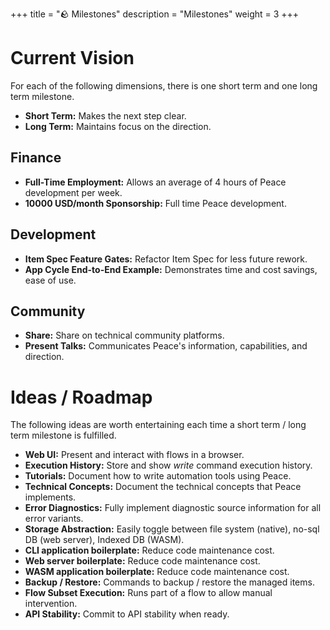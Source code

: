 +++
title = "🪨 Milestones"
description = "Milestones"
weight = 3
+++

# Current Vision

For each of the following dimensions, there is one short term and one long term milestone.

* **Short Term:** Makes the next step clear.
* **Long Term:** Maintains focus on the direction.


## Finance

* **Full-Time Employment:** Allows an average of 4 hours of Peace development per week.
* **10000 USD/month Sponsorship:** Full time Peace development.


## Development

* **Item Spec Feature Gates:** Refactor Item Spec for less future rework.
* **App Cycle End-to-End Example:** Demonstrates time and cost savings, ease of use.


## Community

* **Share:** Share on technical community platforms.
* **Present Talks:** Communicates Peace's information, capabilities, and direction.


# Ideas / Roadmap

The following ideas are worth entertaining each time a short term / long term milestone is fulfilled.

* **Web UI:** Present and interact with flows in a browser.
* **Execution History:** Store and show *write* command execution history.
* **Tutorials:** Document how to write automation tools using Peace.
* **Technical Concepts:** Document the technical concepts that Peace implements.
* **Error Diagnostics:** Fully implement diagnostic source information for all error variants.
* **Storage Abstraction:** Easily toggle between file system (native), no-sql DB (web server), Indexed DB (WASM).
* **CLI application boilerplate:** Reduce code maintenance cost.
* **Web server boilerplate:** Reduce code maintenance cost.
* **WASM application boilerplate:** Reduce code maintenance cost.
* **Backup / Restore:** Commands to backup / restore the managed items.
* **Flow Subset Execution:** Runs part of a flow to allow manual intervention.
* **API Stability:** Commit to API stability when ready.

